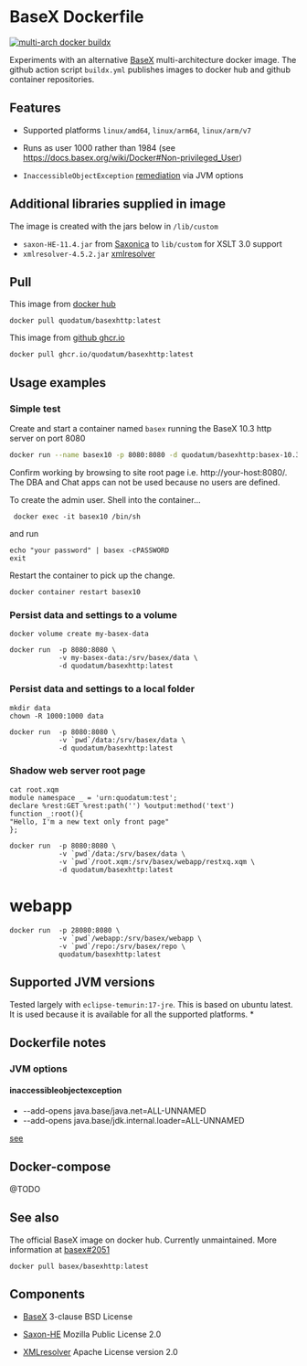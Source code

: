# BaseX Dockerfile
[![multi-arch docker buildx](https://github.com/Quodatum/basex-docker/actions/workflows/buildx.yml/badge.svg)](https://github.com/Quodatum/basex-docker/actions/workflows/buildx.yml)

Experiments with an alternative [BaseX](https://basex.org)  multi-architecture docker image. 
The github action script `buildx.yml` publishes images to docker hub and github container repositories.
## Features


- Supported platforms `linux/amd64`, `linux/arm64`, `linux/arm/v7`

- Runs as user 1000 rather than 1984 (see https://docs.basex.org/wiki/Docker#Non-privileged_User)
- `InaccessibleObjectException` [remediation](https://www.mail-archive.com/basex-talk%40mailman.uni-konstanz.de/msg13498.html) via JVM options

## Additional libraries supplied in image
The image is created with the jars below in `/lib/custom`
-  `saxon-HE-11.4.jar` from [Saxonica](https://www.saxonica.com/products/products.xml) to `lib/custom` for XSLT 3.0 support
- `xmlresolver-4.5.2.jar` [xmlresolver](https://github.com/xmlresolver/xmlresolver/releases/tag/4.5.2)
## Pull
This image from [docker hub](https://hub.docker.com/r/quodatum/basexhttp)
```
docker pull quodatum/basexhttp:latest
```

This image from [github ghcr.io](https://github.com/Quodatum/basex-docker/pkgs/container/basexhttp)
```
docker pull ghcr.io/quodatum/basexhttp:latest
```


## Usage examples

### Simple test 
Create and start a container named `basex` running the BaseX 10.3 http server on port 8080

```bash
docker run --name basex10 -p 8080:8080 -d quodatum/basexhttp:basex-10.3 
```
Confirm working by browsing to site root page i.e. http://your-host:8080/.
The DBA and Chat apps can not be used because no users are defined.

To create the admin user. Shell into the container...
```
 docker exec -it basex10 /bin/sh
```
and run
```
echo "your password" | basex -cPASSWORD
exit
```
Restart the container to pick up the change.

```
docker container restart basex10
```



### Persist data and settings to a volume
```
docker volume create my-basex-data 

docker run  -p 8080:8080 \
            -v my-basex-data:/srv/basex/data \
            -d quodatum/basexhttp:latest 
```
### Persist data and settings to a local folder
```
mkdir data 
chown -R 1000:1000 data

docker run  -p 8080:8080 \
            -v `pwd`/data:/srv/basex/data \
            -d quodatum/basexhttp:latest 
```
### Shadow web server root page
```
cat root.xqm
module namespace _ = 'urn:quodatum:test';
declare %rest:GET %rest:path('') %output:method('text')
function _:root(){
"Hello, I'm a new text only front page"
};

docker run  -p 8080:8080 \
            -v `pwd`/data:/srv/basex/data \
            -v `pwd`/root.xqm:/srv/basex/webapp/restxq.xqm \
            -d quodatum/basexhttp:latest
```
# webapp
```
docker run  -p 28080:8080 \
            -v `pwd`/webapp:/srv/basex/webapp \
            -v `pwd`/repo:/srv/basex/repo \
            quodatum/basexhttp:latest
```
## Supported JVM versions
Tested largely with `eclipse-temurin:17-jre`. This is based on ubuntu latest. It is used because it is available for all the supported platforms.
* 
## Dockerfile notes

### JVM options
#### inaccessibleobjectexception

* --add-opens java.base/java.net=ALL-UNNAMED 
* --add-opens java.base/jdk.internal.loader=ALL-UNNAMED
 
[see](https://stackoverflow.com/questions/41265266/how-to-solve-inaccessibleobjectexception-unable-to-make-member-accessible-m)



## Docker-compose
@TODO
## See also
The official BaseX image on docker hub. Currently unmaintained. More information at
 [basex#2051](https://github.com/BaseXdb/basex/issues/2051)
```
docker pull basex/basexhttp:latest
```

## Components
* [BaseX](https://basex.org/about/open-source/) 3-clause BSD License

* [Saxon-HE](https://sourceforge.net/projects/saxon/) Mozilla Public License 2.0 

* [XMLresolver](https://github.com/xmlresolver/xmlresolver) Apache License version 2.0
